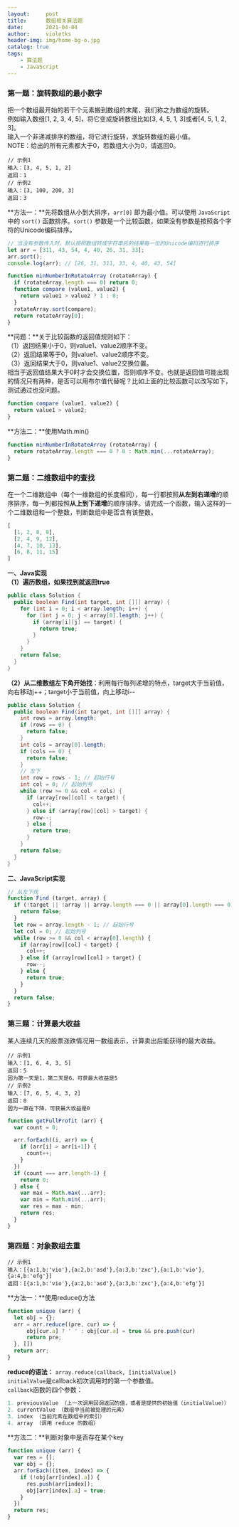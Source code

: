 ```yaml
---
layout:     post
title:      数组相关算法题
date:       2021-04-04
author:     violetks
header-img: img/home-bg-o.jpg
catalog: true
tags:
    - 算法题
    - JavaScript
---
```


### 第一题：旋转数组的最小数字
把一个数组最开始的若干个元素搬到数组的末尾，我们称之为数组的旋转。<br>
例如输入数组[1, 2, 3, 4, 5]，将它变成旋转数组比如[3, 4, 5, 1, 3]或者[4, 5, 1, 2, 3]。<br>
输入一个非递减排序的数组，将它进行旋转，求旋转数组的最小值。<br>
NOTE：给出的所有元素都大于0，若数组大小为0，请返回0。<br>

```
// 示例1
输入：[3, 4, 5, 1, 2]
返回：1
// 示例2
输入：[3, 100, 200, 3]
返回：3
```

**方法一：**先将数组从小到大排序，`arr[0]` 即为最小值。可以使用 `JavaScript` 中的 `sort()` 函数排序。`sort()` 参数是一个比较函数，如果没有参数是按照各个字符的Unicode编码排序。<br>

```javascript
// 当没有参数传入时，默认按照数组转成字符串后的结果每一位的Unicode编码进行排序
let arr = [311, 43, 54, 4, 40, 26, 31, 33];
arr.sort();
console.log(arr); // [26, 31, 311, 33, 4, 40, 43, 54]
```

```javascript
function minNumberInRotateArray (rotateArray) {
  if (rotateArray.length === 0) return 0;
  function compare (value1, value2) {
    return value1 > value2 ? 1 : 0;
  }
  rotateArray.sort(compare);
  return rotateArray[0];
}
```

**问题：**关于比较函数的返回值规则如下：<br>
（1）返回结果小于0，则value1、value2顺序不变。<br>
（2）返回结果等于0，则value1、value2顺序不变。<br>
（3）返回结果大于0，则value1、value2交换位置。<br>
相当于返回值结果大于0时才会交换位置，否则顺序不变。也就是返回值可能出现的情况只有两种，是否可以用布尔值代替呢？比如上面的比较函数可以改写如下，测试通过也没问题。<br>
```javascript
function compare (value1, value2) {
  return value1 > value2;
}
```

**方法二：**使用Math.min()<br>
```javascript
function minNumberInRotateArray (rotateArray) {
  return rotateArray.length === 0 ? 0 : Math.min(...rotateArray);
}
```

### 第二题：二维数组中的查找
在一个二维数组中（每个一维数组的长度相同），每一行都按照**从左到右递增**的顺序排序，每一列都按照**从上到下递增**的顺序排序。请完成一个函数，输入这样的一个二维数组和一个整数，判断数组中是否含有该整数。<br>
```javascript
[
  [1, 2, 8, 9],
  [2, 4, 9, 12],
  [4, 7, 10, 13],
  [6, 8, 11, 15]
]
```
**一、Java实现**<br>
**（1）遍历数组，如果找到就返回true**<br>
```java
public class Solution {
  public boolean Find(int target, int [][] array) {
    for (int i = 0; i < array.length; i++) {
      for (int j = 0; j < array[0].length; j++) {
        if (array[i][j] == target) {
          return true;
        }
      }
    }
    return false;
  }
}
```
**（2）从二维数组左下角开始找**：利用每行每列递增的特点，target大于当前值，向右移动j++；target小于当前值，向上移动i--<br>
```java
public class Solution {
  public boolean Find(int target, int [][] array) {
    int rows = array.length;
    if (rows == 0) {
      return false;
    }
    int cols = array[0].length;
    if (cols == 0) {
      return false;
    }
    // 左下
    int row = rows - 1; // 起始行号
    int col = 0; // 起始列号
    while (row >= 0 && col < cols) {
      if (array[row][col] < target) {
        col++;
      } else if (array[row][col] > target) {
        row--;
      } else {
        return true;
      }
    }
    return false;
  }
}
```
**二、JavaScript实现**<br>
```javascript
// 从左下找
function Find (target, array) {
  if (!target || !array || array.length === 0 || array[0].length === 0) {
    return false;
  }
  let row = array.length - 1; // 起始行号
  let col = 0; // 起始列号
  while (row >= 0 && col < array[0].length) {
    if (array[row][col] < target) {
      col++;
    } else if (array[row][col] > target) {
      row--;
    } else {
      return true;
    }
  }
  return false;
}
```

### 第三题：计算最大收益
某人连续几天的股票涨跌情况用一数组表示，计算卖出后能获得的最大收益。<br>
```
// 示例1
输入：[1, 6, 4, 3, 5]
返回：5
因为第一天是1，第二天是6，可获最大收益是5
// 示例2
输入：[7, 6, 5, 4, 3, 2]
返回：0
因为一直在下降，可获最大收益是0
```

```javascript
function getFullProfit (arr) {
  var count = 0;

  arr.forEach((i, arr) => {
    if (arr[i] > arr[i+1]) {
      count++;
    }
  })
  if (count === arr.length-1) {
    return 0;
  } else {
    var max = Math.max(...arr);
    var min = Math.min(...arr);
    var res = max - min;
    return res;
  }
}
```

### 第四题：对象数组去重
```
// 示例1
输入：[{a:1,b:'vio'},{a:2,b:'asd'},{a:3,b:'zxc'},{a:1,b:'vio'},{a:4,b:'efg'}]
返回：[{a:1,b:'vio'},{a:2,b:'asd'},{a:3,b:'zxc'},{a:4,b:'efg'}]
```

**方法一：**使用reduce()方法<br>
```javascript
function unique (arr) {
  let obj = {};
  arr = arr.reduce((pre, cur) => {
      obj[cur.a] ? ' ' : obj[cur.a] = true && pre.push(cur)
      return pre;
  }, [])
  return arr;
}
```

**reduce的语法：** `array.reduce(callback, [initialValue])`<br>
`initialValue`是callback初次调用时的第一个参数值。<br>
`callback`函数的四个参数：<br>
```javascript
1. previousValue （上一次调用回调返回的值，或者是提供的初始值（initialValue））
2. currentValue （数组中当前被处理的元素）
3. index （当前元素在数组中的索引）
4. array （调用 reduce 的数组）
```

**方法二：**判断对象中是否存在某个key<br>
```javascript
function unique (arr) {
  var res = [];
  var obj = {};
  arr.forEach((item, index) => {
    if (!obj[arr[index].a]) {
      res.push(arr[index]);
      obj[arr[index].a] = true;
    }
  })
  return res;
}
```